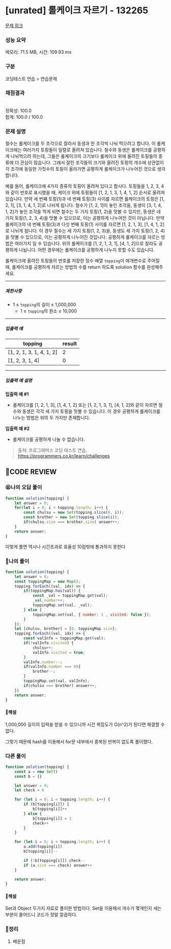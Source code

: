 # [unrated] 롤케이크 자르기 - 132265 

[문제 링크](https://school.programmers.co.kr/learn/courses/30/lessons/132265) 

### 성능 요약

메모리: 71.5 MB, 시간: 109.93 ms

### 구분

코딩테스트 연습 > 연습문제

### 채점결과

<br/>정확성: 100.0<br/>합계: 100.0 / 100.0

### 문제 설명

<p>철수는 롤케이크를 두 조각으로 잘라서 동생과 한 조각씩 나눠 먹으려고 합니다. 이 롤케이크에는 여러가지 토핑들이 일렬로 올려져 있습니다. 철수와 동생은 롤케이크를 공평하게 나눠먹으려 하는데, 그들은 롤케이크의 크기보다 롤케이크 위에 올려진 토핑들의 종류에 더 관심이 많습니다. 그래서 잘린 조각들의 크기와 올려진 토핑의 개수에 상관없이 각 조각에 동일한 가짓수의 토핑이 올라가면 공평하게 롤케이크가 나누어진 것으로 생각합니다.</p>

<p>예를 들어, 롤케이크에 4가지 종류의 토핑이 올려져 있다고 합시다. 토핑들을 1, 2, 3, 4와 같이 번호로 표시했을 때, 케이크 위에 토핑들이 [1, 2, 1, 3, 1, 4, 1, 2] 순서로 올려져 있습니다. 만약 세 번째 토핑(1)과 네 번째 토핑(3) 사이를 자르면 롤케이크의 토핑은 [1, 2, 1], [3, 1, 4, 1, 2]로 나뉘게 됩니다. 철수가 [1, 2, 1]이 놓인 조각을, 동생이 [3, 1, 4, 1, 2]가 놓인 조각을 먹게 되면 철수는 두 가지 토핑(1, 2)을 맛볼 수 있지만, 동생은 네 가지 토핑(1, 2, 3, 4)을 맛볼 수 있으므로, 이는 공평하게 나누어진 것이 아닙니다. 만약 롤케이크의 네 번째 토핑(3)과 다섯 번째 토핑(1) 사이를 자르면 [1, 2, 1, 3], [1, 4, 1, 2]로 나뉘게 됩니다. 이 경우 철수는 세 가지 토핑(1, 2, 3)을, 동생도 세 가지 토핑(1, 2, 4)을 맛볼 수 있으므로, 이는 공평하게 나누어진 것입니다. 공평하게 롤케이크를 자르는 방법은 여러가지 일 수 있습니다. 위의 롤케이크를 [1, 2, 1, 3, 1], [4, 1, 2]으로 잘라도 공평하게 나뉩니다. 어떤 경우에는 롤케이크를 공평하게 나누지 못할 수도 있습니다.</p>

<p>롤케이크에 올려진 토핑들의 번호를 저장한 정수 배열 <code>topping</code>이 매개변수로 주어질 때, 롤케이크를 공평하게 자르는 방법의 수를 return 하도록 solution 함수를 완성해주세요.</p>

<hr>

<h5>제한사항</h5>

<ul>
<li>1 ≤ <code>topping</code>의 길이 ≤ 1,000,000

<ul>
<li>1 ≤ <code>topping</code>의 원소 ≤ 10,000</li>
</ul></li>
</ul>

<hr>

<h5>입출력 예</h5>
<table class="table">
        <thead><tr>
<th>topping</th>
<th>result</th>
</tr>
</thead>
        <tbody><tr>
<td>[1, 2, 1, 3, 1, 4, 1, 2]</td>
<td>2</td>
</tr>
<tr>
<td>[1, 2, 3, 1, 4]</td>
<td>0</td>
</tr>
</tbody>
      </table>
<hr>

<h5>입출력 예 설명</h5>

<p><strong>입출력 예 #1</strong></p>

<ul>
<li>롤케이크를 [1, 2, 1, 3], [1, 4, 1, 2] 또는 [1, 2, 1, 3, 1], [4, 1, 2]와 같이 자르면 철수와 동생은 각각 세 가지 토핑을 맛볼 수 있습니다. 이 경우 공평하게 롤케이크를 나누는 방법은 위의 두 가지만 존재합니다.</li>
</ul>

<p><strong>입출력 예 #2</strong></p>

<ul>
<li>롤케이크를 공평하게 나눌 수 없습니다.</li>
</ul>


> 출처: 프로그래머스 코딩 테스트 연습, https://programmers.co.kr/learn/challenges

## **🧐CODE REVIEW**

### **😫나의 오답 풀이**

```js
function solution(topping) {
    let answer = 0;
    for(let i = 0; i < topping.length; i++) {
        const chulsu = new Set(topping.slice(0, i));
        const brother = new Set(topping.slice(i));
        if(chulsu.size === brother.size) answer++;
    }
    return answer;
}
```

이렇게 풀면 역시나 시간초과로 효율성 10점밖에 통과하지 못한다

### **🧾나의 풀이**

```js
function solution(topping) {
    let answer = 0;
    const toppingMap = new Map();
    topping.forEach((val, idx) => {
        if(toppingMap.has(val)) {
            const _val = toppingMap.get(val);
            _val.number++;
            toppingMap.set(val, _val);
        } else {
            toppingMap.set(val, { number: 1 , visited: false });
        }
    });
    let [chulsu, brother] = [0, toppingMap.size];
    topping.forEach((val, idx) => {
        const valInfo = toppingMap.get(val);
        if(!valInfo.visited) {
            chulsu++;
            valInfo.visited = true;
        }
        valInfo.number--;
        if(valInfo.number === 0){
            brother--;
        }
        toppingMap.set(val, valInfo);
        if(chulsu === brother) answer++;
    })
    return answer;
}
```

#### **📝해설**

1,000,000 길이의 입력을 받을 수 있으니까 시간 복잡도가 O(n^2)가 된다면 해결할 수 없다.

그렇기 때문에 hash를 이용해서 for문 내부에서 중복된 반복이 없도록 풀이했다.



### **다른 풀이**

```js
function solution(topping) {
    const a = new Set()
    const b = {}

    let answer = 0;
    let check = 0

    for (let i = 0; i < topping.length; i++) {        
        if (b[topping[i]]) {
            b[topping[i]]++
        } else {
            b[topping[i]] = 1
            check++            
        }
    }

    for (let i = 0; i < topping.length; i++) {
        a.add(topping[i])
        b[topping[i]]--

        if (!b[topping[i]]) check--
        if (a.size === check) answer++
    }

    return answer;
}
```

#### **📝해설**

Set과 Object 두가지 자료로 풀이한 방법이다.
Set을 이용해서 개수가 몇개인지 세는 부분이 줄어드니 코드가 정말 깔끔하다.

### **🔖정리**

1. 배운점